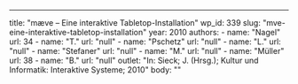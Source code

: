 ---
  title: "mæve – Eine interaktive Tabletop-Installation"
  wp_id: 339
  slug: "mve-eine-interaktive-tabletop-installation"
  year: 2010
  authors: 
    - 
      name: "Nagel"
      url: 34
    - 
      name: "T."
      url: "null"
    - 
      name: "Pschetz"
      url: "null"
    - 
      name: "L."
      url: "null"
    - 
      name: "Stefaner"
      url: "null"
    - 
      name: "M."
      url: "null"
    - 
      name: "Müller"
      url: 38
    - 
      name: "B."
      url: "null"
  outlet: "In: Sieck; J. (Hrsg.); Kultur und Informatik: Interaktive Systeme; 2010"
  body: ""

